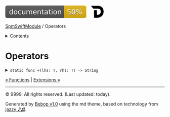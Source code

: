 <!--
Bebop simple MD theme
Copyright 2020 Bebop Authors
Licensed under MIT (https://github.com/johnfairh/Bebop/blob/master/LICENSE)
-->
![50%](badge.svg)
[![Open in Dash](img/dash.svg)](dash-feed://https%3A%2F%2Fwww%2Egoogle%2Ecom%2F)


[SpmSwiftModule](index.md)
 / Operators


<details>
<summary>Contents</summary>


[Types](types.md?swift)

  * [ABaseClass](types/abaseclass.md?swift)


  * [ADerivedClass](types/aderivedclass.md?swift)


  * [AnEnum](types/anenum.md?swift)


  * [FirstProtocol](types/firstprotocol1.md?swift)


  * [GenericBase](types/genericbase.md?swift)


  * [Nop](types/nop.md?swift)


  * [PropertyWrapperClient](types/propertywrapperclient.md?swift)


  * [SecondProtocol](types/secondprotocol.md?swift)


  * [SpmSwiftModule](types/spmswiftmodule.md?swift)

    * [Nested1](types/spmswiftmodule/nested1.md?swift)

    * [Nested2](types/spmswiftmodule.md?swift#nested2)


  * [T](types.md?swift#t1)



[Functions](functions.md?swift)

  * [deprecatedFunction(callback:)](functions.md?swift#deprecatedfunctioncallback)


  * [functionA(arg1:_:arg3:)](functions.md?swift#functionaarg1_arg3)



Operators

  * [+(T, T)](#t-t)



[Extensions](extensions.md?swift)

  * [Collection](extensions/collection.md?swift)


  * [String.Element](extensions/stringelement.md?swift)





</details>

# Operators

















<details>
<summary><code>static func +(lhs: T, rhs: T) -> String</code></summary>








Unscoped operator






#### Declaration

``` swift
func + (lhs: T, rhs: T) -> String
```











[Show on GitHub](https://www.bbc.co.uk//Sources/SpmSwiftModule/SpmSwiftModule.swift#L112-L114)
</details>





[&laquo; Functions](functions.md?swift) | [Extensions &raquo;](extensions.md?swift)


-----
&copy; 9999. All rights reserved. (Last updated: today).


Generated by [Bebop v1.0](https://github.com/johnfairh/Bebop)
using the md theme, based on technology from
[jazzy ♪♫](https://github.com/realm/jazzy).


